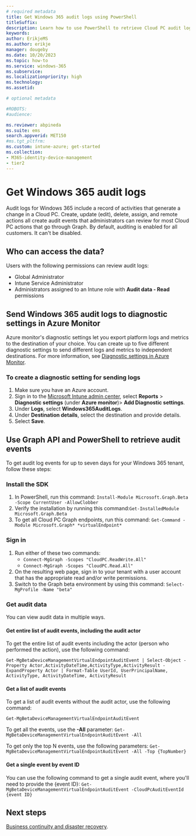 ```yaml
---
# required metadata
title: Get Windows 365 audit logs using PowerShell
titleSuffix:
description: Learn how to use PowerShell to retrieve Cloud PC audit logs.
keywords:
author: ErikjeMS  
ms.author: erikje
manager: dougeby
ms.date: 10/20/2023
ms.topic: how-to
ms.service: windows-365
ms.subservice: 
ms.localizationpriority: high
ms.technology:
ms.assetid: 

# optional metadata

#ROBOTS:
#audience:

ms.reviewer: abpineda
ms.suite: ems
search.appverid: MET150
#ms.tgt_pltfrm:
ms.custom: intune-azure; get-started
ms.collection:
- M365-identity-device-management
- tier2
---
```


# Get Windows 365 audit logs

Audit logs for Windows 365 include a record of activities that generate a change in a Cloud PC. Create, update (edit), delete, assign, and remote actions all create audit events that administrators can review for most Cloud PC actions that go through Graph. By default, auditing is enabled for all customers. It can't be disabled.

## Who can access the data?

Users with the following permissions can review audit logs:

- Global Administrator
- Intune Service Administrator
- Administrators assigned to an Intune role with **Audit data - Read** permissions

## Send Windows 365 audit logs to diagnostic settings in Azure Monitor

Azure monitor's diagnostic settings let you export platform logs and metrics to the destination of your choice. You can create up to five different diagnostic settings to send different logs and metrics to independent destinations. For more information, see [Diagnostic settings in Azure Monitor](/azure/azure-monitor/essentials/diagnostic-settings).

### To create a diagnostic setting for sending logs

1. Make sure you have an Azure account.
2. Sign in to the [Microsoft Intune admin center](https://go.microsoft.com/fwlink/?linkid=2109431), select **Reports** > **Diagnostic settings** (under **Azure monitor**)> **Add Diagnostic settings**.
3. Under **Logs**, select **Windows365AuditLogs**.
4. Under **Destination details**, select the destination and provide details.
5. Select **Save**.

## Use Graph API and PowerShell to retrieve audit events

To get audit log events for up to seven days for your Windows 365 tenant, follow these steps:

### Install the SDK

1. In PowerShell, run this command: ```Install-Module Microsoft.Graph.Beta -Scope CurrentUser -AllowClobber```
2. Verify the installation by running this command:```Get-InstalledModule Microsoft.Graph.Beta```
3. To get all Cloud PC Graph endpoints, run this command: ```Get-Command -Module Microsoft.Graph* *virtualEndpoint*```

### Sign in 

1. Run either of these two commands:
    - ```Connect-MgGraph -Scopes "CloudPC.ReadWrite.All"```
    - ```Connect-MgGraph -Scopes "CloudPC.Read.All"```
2. On the resulting web page, sign in to your tenant with a user account that has the appropriate read and/or write permissions.
3. Switch to the Graph beta environment by using this command: ```Select-MgProfile -Name "beta"```

### Get audit data

You can view audit data in multiple ways.

#### Get entire list of audit events, including the audit actor

To get the entire list of audit events including the actor (person who performed the action), use the following command:

```Get-MgBetaDeviceManagementVirtualEndpointAuditEvent | Select-Object -Property Actor,ActivityDateTime,ActivityType,ActivityResult -ExpandProperty Actor | Format-Table UserId, UserPrincipalName, ActivityType, ActivityDateTime, ActivityResult```

#### Get a list of audit events

To get a list of audit events without the audit actor, use the following command:

```Get-MgBetaDeviceManagementVirtualEndpointAuditEvent```

To get all the events, use the **-All** parameter: ```Get-MgBetaDeviceManagementVirtualEndpointAuditEvent -All```

To get only the top N events, use the following parameters: ```Get-MgBetaDeviceManagementVirtualEndpointAuditEvent -All -Top {TopNumber}```

#### Get a single event by event ID

You can use the following command to get a single audit event, where you'll need to provide the {event ID}: ```Get-MgBetaDeviceManagementVirtualEndpointAuditEvent -CloudPcAuditEventId {event ID}```

<!-- ########################## -->
## Next steps

[Business continuity and disaster recovery](business-continuity-disaster-recovery.md).
